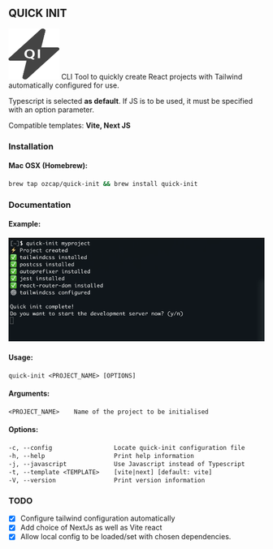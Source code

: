 ## QUICK INIT
<img src="https://github.com/OZCAP/quick-init/blob/main/logo.svg" alt="Quick Init Logo" width="100" height="100">
CLI Tool to quickly create React projects with Tailwind automatically configured for use.

Typescript is selected **as default**. If JS is to be used, it must be specified with an option parameter.

Compatible templates: **Vite, Next JS**

### Installation
#### Mac OSX (Homebrew):
```bash
brew tap ozcap/quick-init && brew install quick-init
```

### Documentation

#### Example:
<img src="https://github.com/OZCAP/quick-init/blob/main/working-sample.png" alt="Quick Init Usage Example">

#### Usage:
    quick-init <PROJECT_NAME> [OPTIONS]

#### Arguments:
    <PROJECT_NAME>    Name of the project to be initialised

#### Options:
    -c, --config                 Locate quick-init configuration file
    -h, --help                   Print help information
    -j, --javascript             Use Javascript instead of Typescript
    -t, --template <TEMPLATE>    [vite|next] [default: vite]
    -V, --version                Print version information
    
### TODO
- [x] Configure tailwind configuration automatically
- [x] Add choice of NextJs as well as Vite react
- [x] Allow local config to be loaded/set with chosen dependencies.
